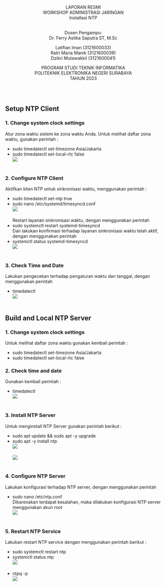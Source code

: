 <p align = center>
LAPORAN RESMI <br>
WORKSHOP ADMINISTRASI JARINGAN <br>
Installasi NTP <br>
<br>
<p align=center>
Dosen Pengampu:<br>
Dr. Ferry Astika Saputra ST, M.Sc	

<p align=center>
Latifian Iman (3121600033) <br>
Ratri Maria Manik (3121600039) <br>
Dzikri Mutawakkil (3121600041) <br>

<p align=center>
PROGRAM STUDI TEKNIK INFORMATIKA<br>
POLITEKNIK ELEKTRONIKA NEGERI SURABAYA<br>
TAHUN 2023
</p>
<br><br>

## Setup NTP Client<br>
### 1. Change system clock settings<br>
Atur zona waktu sistem ke zona waktu Anda. Untuk melihat daftar zona waktu, gunakan perintah :<br>
- sudo timedatectl set-timezone Asia/Jakarta
- sudo timedatectl set-local-rtc false<br>
![](ss/tahap(1).png)<br><br>

### 2. Configure NTP Client<br>
Aktifkan klien NTP untuk sinkronisasi waktu, menggunakan perintah :<br>
- sudo timedatectl set-ntp true
- sudo nano /etc/systemd/timesyncd.conf<br>
![](ss/tahap(2).png)<br><br>
Restart layanan sinkronisasi waktu, dengan menggunakan perintah<br>
- sudo systemctl restart systemd-timesyncd<br>
Dan lakukan konfirmasi terhadap layanan sinkronisasi waktu telah aktif, dengan menggunakan perintah<br>
- systemctl status systemd-timesyncd<br>
![](ss/tahap(2b).png)<br><br>

### 3. Check Time and Date<br>
Lakukan pengecekan terhadap pengaturan waktu dan tanggal, dengan menggunakan perintah<br>
- timedatectl<br>
![](ss/tahap(1a).png)<br><br>

## Build and Local NTP Server<br>
### 1. Change system clock settings<br>
Untuk melihat daftar zona waktu gunakan kembali perintah : <br>
- sudo timedatectl set-timezone Asia/Jakarta
- sudo timedatectl set-local-rtc false<br>

### 2. Check time and date
Gunakan kembali perintah : <br>
- timedatectl<br>
![](ss/tahap(5).png)<br><br>

### 3. Install NTP Server
Untuk menginstall NTP Server gunakan perintah berikut : <br>
- sudo apt update && sudo apt -y upgrade
- sudo apt -y install ntp<br>
![](ss/tahap(6).png)<br><br>
![](ss/tahap(7).png)<br><br>

### 4. Configure NTP Server
Lakukan konfigurasi terhadap NTP server, dengan menggunakan perintah <br>
- sudo nano /etc/ntp.conf<br>
Dikarenakan terdapat kesalahan, maka dilakukan konfigurasi NTP server menggunakan akun root<br>
![](ss/tahap(9).png)<br><br>

### 5. Restart NTP Service
Lakukan restart NTP service dengan menggunakan perintah berikut : <br>
- sudo systemctl restart ntp
- systemctl status ntp<br>
![](ss/tahap(10).png)<br><br>
- ntpq -p<br>
![](ss/tahap(11).png)<br><br>
